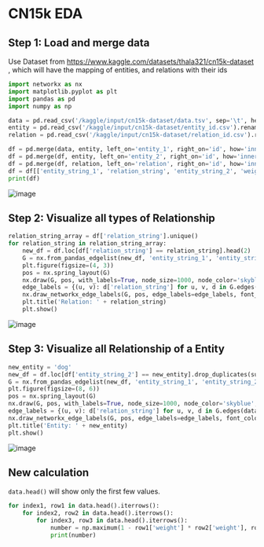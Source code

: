 # CN15k EDA

## Step 1: Load and merge data

Use Dataset from https://www.kaggle.com/datasets/thala321/cn15k-dataset , which will have the mapping of entities, and relations with their ids

```python
import networkx as nx
import matplotlib.pyplot as plt
import pandas as pd
import numpy as np

data = pd.read_csv('/kaggle/input/cn15k-dataset/data.tsv', sep='\t', header=None, names=['entity_1','relation','entity_2','weight'])
entity = pd.read_csv('/kaggle/input/cn15k-dataset/entity_id.csv').rename(columns={'entity string': 'entity_string'})
relation = pd.read_csv('/kaggle/input/cn15k-dataset/relation_id.csv').rename(columns={'relation string': 'relation_string'})

df = pd.merge(data, entity, left_on='entity_1', right_on='id', how='inner').rename(columns={'entity_string': 'entity_string_1'})
df = pd.merge(df, entity, left_on='entity_2', right_on='id', how='inner').rename(columns={'entity_string': 'entity_string_2'})
df = pd.merge(df, relation, left_on='relation', right_on='id', how='inner')
df = df[['entity_string_1', 'relation_string', 'entity_string_2', 'weight']]
print(df)
```

![image](https://github.com/hughiephan/UKGE/assets/16631121/35706866-3f04-4c12-9f31-dafa10169e19)

## Step 2: Visualize all types of Relationship
```python
relation_string_array = df['relation_string'].unique()
for relation_string in relation_string_array:
    new_df = df.loc[df['relation_string'] == relation_string].head(2)
    G = nx.from_pandas_edgelist(new_df, 'entity_string_1', 'entity_string_2', edge_attr='relation_string', create_using=nx.DiGraph())
    plt.figure(figsize=(4, 3))
    pos = nx.spring_layout(G)
    nx.draw(G, pos, with_labels=True, node_size=1000, node_color='skyblue', font_weight='bold', font_size=12, arrows=True)
    edge_labels = {(u, v): d['relation_string'] for u, v, d in G.edges(data=True)}
    nx.draw_networkx_edge_labels(G, pos, edge_labels=edge_labels, font_color='red')
    plt.title('Relation: ' + relation_string)
    plt.show()
```

![image](https://github.com/hughiephan/UKGE/assets/16631121/e56c3399-e7ea-42f3-8681-530b7153961c)

## Step 3: Visualize all Relationship of a Entity
```python
new_entity = 'dog'
new_df = df.loc[df['entity_string_2'] == new_entity].drop_duplicates(subset=['relation_string'])
G = nx.from_pandas_edgelist(new_df, 'entity_string_1', 'entity_string_2', edge_attr='relation_string', create_using=nx.DiGraph())
plt.figure(figsize=(8, 6))
pos = nx.spring_layout(G)
nx.draw(G, pos, with_labels=True, node_size=1000, node_color='skyblue', font_weight='bold', font_size=12, arrows=True)
edge_labels = {(u, v): d['relation_string'] for u, v, d in G.edges(data=True)}
nx.draw_networkx_edge_labels(G, pos, edge_labels=edge_labels, font_color='red')
plt.title('Entity: ' + new_entity)
plt.show()
```

![image](https://github.com/hughiephan/UKGE/assets/16631121/afe2bc04-d0da-4d7b-a86d-e20564ca0e11)

## New calculation

`data.head()` will show only the first few values.

```python
for index1, row1 in data.head().iterrows():
    for index2, row2 in data.head().iterrows():
        for index3, row3 in data.head().iterrows():
            number = np.maximum(1 - row1['weight'] * row2['weight'], row3['weight'])
            print(number)
```
